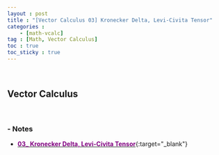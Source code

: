 ```yaml
---
layout : post
title : "[Vector Calculus 03] Kronecker Delta, Levi-Civita Tensor"
categories : 
    - [math-vcalc]
tag : [Math, Vector Calculus]
toc : true
toc_sticky : true
---
```

<br/>

## Vector Calculus 
<br/>

### - Notes

- [<span style="color:purple">**03_ Kronecker Delta, Levi-Civita Tensor**</span>](https://drive.google.com/file/d/1xidVmN8W7-MzetHtf_-3pnl0yejrijAe/view?usp=share_link){:target="_blank"}



